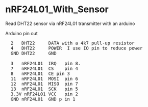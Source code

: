 # nRF24L01_With_Sensor
Read DHT22 sensor via nRF24L01 transmitter with an arduino 

Arduino pin out
  
  <pre>
  2   DHT22     DATA with a 4k7 pull-up resistor
  4   DHT22     POWER  I use IO pin to reduce power
  GND DHT22     GND
  
  3   nRF24L01  IRQ   pin 8.
  7   nRF24L01  CS    pin 4
  8   nRF24L01  CE pin 3
  11  nRF24L01  MOSI  pin 6
  12  nRF24L01  MISO  pin 7
  13  nRF24L01  SCK   pin 5
  3.3V nRF24L01 VCC   pin 2
  GND nRF24L01  GND p in 1
</pre>
